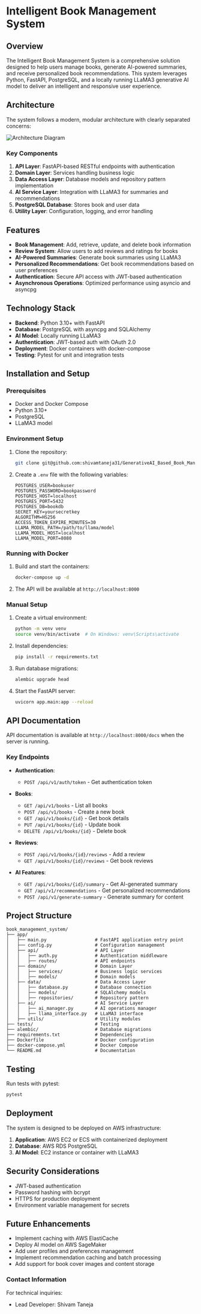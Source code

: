 # Intelligent Book Management System

## Overview

The Intelligent Book Management System is a comprehensive solution designed to help users manage books, generate AI-powered summaries, and receive personalized book recommendations. This system leverages Python, FastAPI, PostgreSQL, and a locally running LLaMA3 generative AI model to deliver an intelligent and responsive user experience.

## Architecture

The system follows a modern, modular architecture with clearly separated concerns:

![Architecture Diagram](https://via.placeholder.com/800x500)

### Key Components

1. **API Layer**: FastAPI-based RESTful endpoints with authentication
2. **Domain Layer**: Services handling business logic
3. **Data Access Layer**: Database models and repository pattern implementation
4. **AI Service Layer**: Integration with LLaMA3 for summaries and recommendations
5. **PostgreSQL Database**: Stores book and user data
6. **Utility Layer**: Configuration, logging, and error handling

## Features

- **Book Management**: Add, retrieve, update, and delete book information
- **Review System**: Allow users to add reviews and ratings for books
- **AI-Powered Summaries**: Generate book summaries using LLaMA3
- **Personalized Recommendations**: Get book recommendations based on user preferences
- **Authentication**: Secure API access with JWT-based authentication
- **Asynchronous Operations**: Optimized performance using asyncio and asyncpg

## Technology Stack

- **Backend**: Python 3.10+ with FastAPI
- **Database**: PostgreSQL with asyncpg and SQLAlchemy
- **AI Model**: Locally running LLaMA3
- **Authentication**: JWT-based auth with OAuth 2.0
- **Deployment**: Docker containers with docker-compose
- **Testing**: Pytest for unit and integration tests

## Installation and Setup

### Prerequisites

- Docker and Docker Compose
- Python 3.10+
- PostgreSQL
- LLaMA3 model

### Environment Setup

1. Clone the repository:
   ```bash
   git clone git@github.com:shivamtaneja31/GenerativeAI_Based_Book_Management.git
   ```

2. Create a `.env` file with the following variables:
   ```
   POSTGRES_USER=bookuser
   POSTGRES_PASSWORD=bookpassword
   POSTGRES_HOST=localhost
   POSTGRES_PORT=5432
   POSTGRES_DB=bookdb
   SECRET_KEY=yoursecretkey
   ALGORITHM=HS256
   ACCESS_TOKEN_EXPIRE_MINUTES=30
   LLAMA_MODEL_PATH=/path/to/llama/model
   LLAMA_MODEL_HOST=localhost
   LLAMA_MODEL_PORT=8080
   ```

### Running with Docker

1. Build and start the containers:
   ```bash
   docker-compose up -d
   ```

2. The API will be available at `http://localhost:8000`

### Manual Setup

1. Create a virtual environment:
   ```bash
   python -m venv venv
   source venv/bin/activate  # On Windows: venv\Scripts\activate
   ```

2. Install dependencies:
   ```bash
   pip install -r requirements.txt
   ```

3. Run database migrations:
   ```bash
   alembic upgrade head
   ```

4. Start the FastAPI server:
   ```bash
   uvicorn app.main:app --reload
   ```

## API Documentation

API documentation is available at `http://localhost:8000/docs` when the server is running.

### Key Endpoints

- **Authentication**: 
  - `POST /api/v1/auth/token` - Get authentication token

- **Books**: 
  - `GET /api/v1/books` - List all books
  - `POST /api/v1/books` - Create a new book
  - `GET /api/v1/books/{id}` - Get book details
  - `PUT /api/v1/books/{id}` - Update book
  - `DELETE /api/v1/books/{id}` - Delete book

- **Reviews**:
  - `POST /api/v1/books/{id}/reviews` - Add a review
  - `GET /api/v1/books/{id}/reviews` - Get book reviews

- **AI Features**:
  - `GET /api/v1/books/{id}/summary` - Get AI-generated summary
  - `GET /api/v1/recommendations` - Get personalized recommendations
  - `POST /api/v1/generate-summary` - Generate summary for content

## Project Structure

```
book_management_system/
├── app/
│   ├── main.py                  # FastAPI application entry point
│   ├── config.py                # Configuration management
│   ├── api/                     # API Layer
│   │   ├── auth.py              # Authentication middleware
│   │   ├── routes/              # API endpoints
│   ├── domain/                  # Domain Layer
│   │   ├── services/            # Business logic services
│   │   ├── models/              # Domain models
│   ├── data/                    # Data Access Layer
│   │   ├── database.py          # Database connection
│   │   ├── models/              # SQLAlchemy models
│   │   ├── repositories/        # Repository pattern
│   ├── ai/                      # AI Service Layer
│   │   ├── ai_manager.py        # AI operations manager
│   │   ├── llama_interface.py   # LLaMA3 interface
│   ├── utils/                   # Utility modules
├── tests/                       # Testing
├── alembic/                     # Database migrations
├── requirements.txt             # Dependencies
├── Dockerfile                   # Docker configuration
├── docker-compose.yml           # Docker Compose
└── README.md                    # Documentation
```

## Testing

Run tests with pytest:

```bash
pytest
```

## Deployment

The system is designed to be deployed on AWS infrastructure:

1. **Application**: AWS EC2 or ECS with containerized deployment
2. **Database**: AWS RDS PostgreSQL
3. **AI Model**: EC2 instance or container with LLaMA3

## Security Considerations

- JWT-based authentication
- Password hashing with bcrypt
- HTTPS for production deployment
- Environment variable management for secrets

## Future Enhancements

- Implement caching with AWS ElastiCache
- Deploy AI model on AWS SageMaker
- Add user profiles and preferences management
- Implement recommendation caching and batch processing
- Add support for book cover images and content storage

### Contact Information

For technical inquiries:
- Lead Developer: Shivam Taneja



